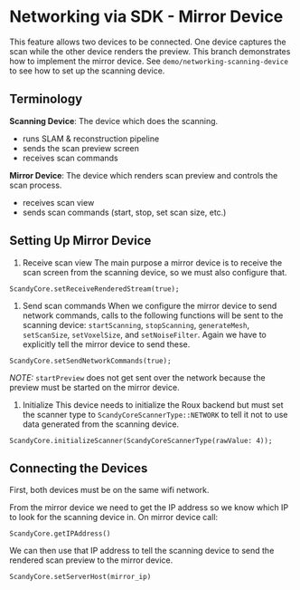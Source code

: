 # Networking via SDK - Mirror Device

This feature allows two devices to be connected. One device captures the scan while the other device renders the preview. This branch demonstrates how to implement the mirror device. See `demo/networking-scanning-device` to see how to set up the scanning device.

## Terminology

**Scanning Device**: The device which does the scanning.
- runs SLAM & reconstruction pipeline
- sends the scan preview screen
- receives scan commands

**Mirror Device**: The device which renders scan preview and controls the scan process.
- receives scan view
- sends scan commands (start, stop, set scan size, etc.)

## Setting Up Mirror Device


1. Receive scan view
The main purpose a mirror device is to receive the scan screen from the scanning device, so we must also configure that.

```
ScandyCore.setReceiveRenderedStream(true);
```

1. Send scan commands
 When we configure the mirror device to send network commands, calls to the following functions will be sent to the scanning device: `startScanning`, `stopScanning`, `generateMesh`, `setScanSize`, `setVoxelSize`, and `setNoiseFilter`. Again we have to explicitly tell the mirror device to send these.


```
ScandyCore.setSendNetworkCommands(true);
```

_NOTE:_ `startPreview` does not get sent over the network because the preview must be started on the mirror device.

1. Initialize
This device needs to initialize the Roux backend but must set the scanner type to `ScandyCoreScannerType::NETWORK` to tell it not to use data generated from the scanning device.


```
ScandyCore.initializeScanner(ScandyCoreScannerType(rawValue: 4));
```

## Connecting the Devices

First, both devices must be on the same wifi network.

From the mirror device we need to get the IP address so we know which IP to look for the scanning device in. On mirror device call:

```
ScandyCore.getIPAddress()
```


We can then use that IP address to tell the scanning device to send the rendered scan preview to the mirror device.


```
ScandyCore.setServerHost(mirror_ip)
```